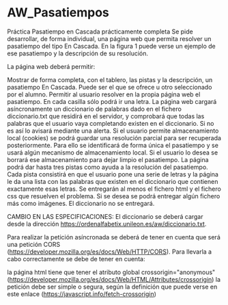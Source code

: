 # AW_Pasatiempos
Práctica Pasatiempo en Cascada prácticamente completa
Se pide desarrollar, de forma individual, una página web que permita resolver un pasatiempo del tipo En Cascada. En la figura 1 puede verse un ejemplo de ese pasatiempo y la  descripción de  su resolución.

La página web deberá permitir:

Mostrar de  forma completa, con el tablero, las pistas y  la descripción,  un pasatiempo En Cascada. Puede ser el que se ofrece u otro seleccionado por el alumno.
Permitir al usuario resolver en  la propia página web el pasatiempo. En cada casilla sólo podrá ir una letra.
La página web cargará asíncronamente un diccionario de palabras dado en el fichero diccionario.txt que residirá en el servidor, y comprobará que todas las palabras que el usuario vaya completando existen en el diccionario.  Si no es así lo  avisará mediante una alerta.
Si el usuario permite almacenamiento local (cookies) se podrá guardar una resolución parcial para ser recuperada posteriormente. Para ello se identificará de  forma única el pasatiempo y se usará algún mecanismo  de almacenamiento local. Si el usuario lo desea se borrará ese almacenamiento para  dejar limpio el pasatiempo.
La página podrá dar hasta tres pistas como ayuda  a la resolución del pasatiempo. Cada pista consistirá en  que el usuario  pone  una  serie de letras y la página le da una  lista con las palabras que existen en el diccionario que contienen exactamente esas letras.
Se entregarán al menos  el fichero html y el fichero css que resuelven el problema. Si se desea se podrá entregar algún fichero más como imágenes. El  diccionario no se entregará.

CAMBIO EN LAS ESPECIFICACIONES: El diccionario se deberá cargar desde  la dirección https://ordenalfabetix.unileon.es/aw/diccionario.txt.

Para realizar la petición asíncronada se deberá de tener en cuenta que será una petición CORS (https://developer.mozilla.org/es/docs/Web/HTTP/CORS). Para llevarla a cabo correctamente se debe de tener en cuenta:

 la página html tiene que tener el atributo global crossorigin="anonymous" (https://developer.mozilla.org/es/docs/Web/HTML/Attributes/crossorigin)
 la petición debe ser simple o segura, según la definición que puede verse en este enlace (https://javascript.info/fetch-crossorigin)
